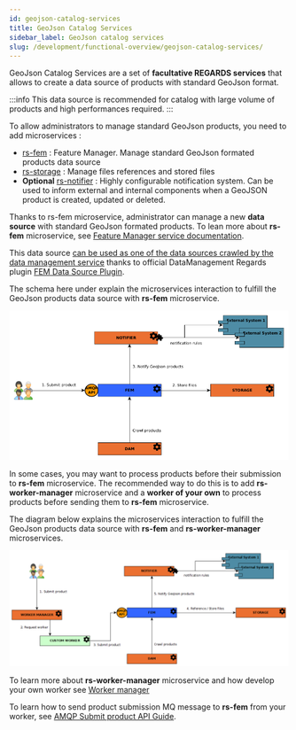 ```yaml
---
id: geojson-catalog-services
title: GeoJson Catalog Services
sidebar_label: GeoJson catalog services
slug: /development/functional-overview/geojson-catalog-services/
---
```


GeoJson Catalog Services are a set of **facultative REGARDS services** that allows to create a data source of products
with standard GeoJson format.

:::info
This data source is recommended for catalog with large volume of products and high performances required.
:::

To allow administrators to manage standard GeoJson products, you need to add microservices :

- [rs-fem](../backend/regards/fem/fem.md) : Feature Manager. Manage standard GeoJson formated products data source
- [rs-storage](../backend/regards/storage/storage.md) : Manage files references and stored files
- **Optional** [rs-notifier](../backend/regards/notifier/notifier.md) : Highly configurable notification system. Can be
  used to inform external and internal components when a GeoJSON product is created, updated or deleted.

Thanks to rs-fem microservice, administrator can manage a new **data source** with standard GeoJson formated products.
To lean more about **rs-fem** microservice, see [Feature Manager service documentation](../backend/regards/fem/fem.md).

This data
source [can be used as one of the data sources crawled by the data management service](02-meta-catalog-services.md)
thanks to official
DataManagement Regards plugin [FEM Data Source Plugin](../backend/regards/fem/plugins/plugins.md).

The schema here under explain the microservices interaction to fulfill the GeoJson products data source with **rs-fem**
microservice.

![](img/fem_workflow.png)

In some cases, you may want to process products before their submission to **rs-fem** microservice. The recommended way
to do this is to add **rs-worker-manager** microservice and a **worker of your own** to process products before sending
them to **rs-fem** microservice.

The diagram below explains the microservices interaction to fulfill the GeoJson products data source with **rs-fem**
and **rs-worker-manager** microservices.

![](img/fem_workflow_advanced.png)

To learn more about **rs-worker-manager** microservice and how develop your own worker
see [Worker manager](../backend/regards/worker-manager/storage.md)

To learn how to send product submission MQ message to **rs-fem** from your worker,
see [AMQP Submit product API Guide](../backend/regards/fem/api-guides/amqp/amqp-publish-create-product-request.md).
